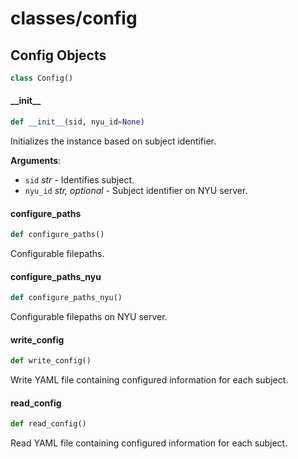 <a id="classes/config"></a>

# classes/config

<a id="classes/config.Config"></a>

## Config Objects

```python
class Config()
```

<a id="classes/config.Config.__init__"></a>

#### \_\_init\_\_

```python
def __init__(sid, nyu_id=None)
```

Initializes the instance based on subject identifier.

**Arguments**:

- `sid` _str_ - Identifies subject.
- `nyu_id` _str, optional_ - Subject identifier on NYU server.

<a id="classes/config.Config.configure_paths"></a>

#### configure\_paths

```python
def configure_paths()
```

Configurable filepaths.

<a id="classes/config.Config.configure_paths_nyu"></a>

#### configure\_paths\_nyu

```python
def configure_paths_nyu()
```

Configurable filepaths on NYU server.

<a id="classes/config.Config.write_config"></a>

#### write\_config

```python
def write_config()
```

Write YAML file containing configured information for each subject.

<a id="classes/config.Config.read_config"></a>

#### read\_config

```python
def read_config()
```

Read YAML file containing configured information for each subject.

